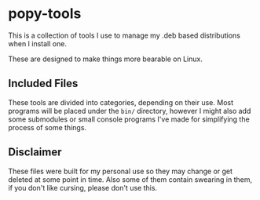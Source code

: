 # popy-tools
This is a collection of tools I use to manage my .deb based distributions
when I install one.

These are designed to make things more bearable on Linux.

## Included Files

These tools are divided into categories, depending on their use. Most programs
will be placed under the `bin/` directory, however I might also add some
submodules or small console programs I've made for simplifying the
process of some things.

## Disclaimer

These files were built for my personal use so they may change or get deleted
at some point in time. Also some of them contain swearing in them, if you don't
like cursing, please don't use this.
